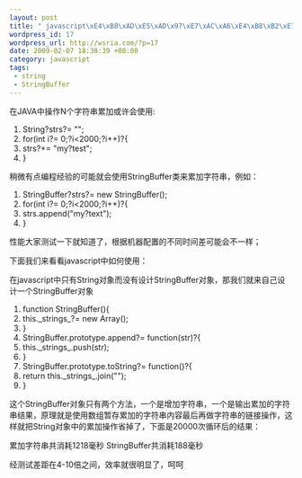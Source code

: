```yaml
--- 
layout: post
title: " javascript\xE4\xB8\xAD\xE5\xAD\x97\xE7\xAC\xA6\xE4\xB8\xB2\xE7\xB4\xAF\xE5\x8A\xA0\xE7\x9A\x84\xE6\x80\xA7\xE8\x83\xBD\xE4\xBC\x98\xE5\x8C\x96(String\xE5\x92\x8CStringBuffer)"
wordpress_id: 17
wordpress_url: http://wsria.com/?p=17
date: 2009-02-07 18:38:39 +08:00
category: javascript
tags: 
 - string
 - StringBuffer
---
```

<p class="highlighter">在JAVA中操作N个字符串累加或许会使用:</p>

<div class="highlighter">
<ol class="highlighter-j">
	<li><span>String?strs?= </span><span class="string">""</span><span>;</span></li>
	<li class="alt"><span class="keyword">for</span><span>(</span><span class="keyword">int</span><span> i?= </span><span class="number">0</span><span>;?i&lt;</span><span class="number">2000</span><span>;?i++)?{</span></li>
	<li><span> strs?+= </span><span class="string">"my?test"</span><span>;</span></li>
	<li class="alt"><span>}</span></li>
</ol>
</div>
稍微有点编程经验的可能就会使用StringBuffer类来累加字符串，例如：

<!--more-->
<div class="highlighter">
<ol class="highlighter-j">
	<li><span>StringBuffer?strs?= </span><span class="keyword">new</span><span> StringBuffer();</span></li>
	<li class="alt"><span class="keyword">for</span><span>(</span><span class="keyword">int</span><span> i?= </span><span class="number">0</span><span>;?i&lt;</span><span class="number">2000</span><span>;?i++)?{</span></li>
	<li><span> strs.append(</span><span class="string">"my?text"</span><span>);</span></li>
	<li class="alt"><span>}</span></li>
</ol>
</div>
<span>性能大家测试一下就知道了，根据机器配置的不同时间差可能会不一样；</span>

<span>下面我们来看看javascript中如何使用：</span>

<span>在javascript中只有String对象而没有设计StringBuffer对象，那我们就来自己设计一个StringBuffer对象</span>
<div class="highlighter">
<ol class="highlighter-c">
	<li><span class="keyword">function</span><span> StringBuffer(){</span></li>
	<li class="alt"><span> </span><span class="keyword">this</span><span>._strings_?= </span><span class="keyword">new</span><span> Array();</span></li>
	<li><span>}</span></li>
	<li><span>StringBuffer.prototype.append?= </span><span class="keyword">function</span><span>(str)?{</span></li>
	<li class="alt"><span> </span><span class="keyword">this</span><span>._strings_.push(str);</span></li>
	<li><span>}</span></li>
	<li><span>StringBuffer.prototype.toString?= </span><span class="keyword">function</span><span>()?{</span></li>
	<li class="alt"><span> </span><span class="keyword">return</span><span> </span><span class="keyword">this</span><span>._strings_.join(</span><span class="string">""</span><span>);</span></li>
	<li><span>}</span></li>
</ol>
</div>
这个StringBuffer对象只有两个方法，一个是增加字符串，一个是输出累加的字符串结果，原理就是使用数组暂存累加的字符串内容最后再做字符串的链接操作，这样就把String对象中的累加操作省掉了，下面是20000次循环后的结果：

累加字符串共消耗1218毫秒
StringBuffer共消耗188毫秒

经测试差距在4-10倍之间，效率就很明显了，呵呵
